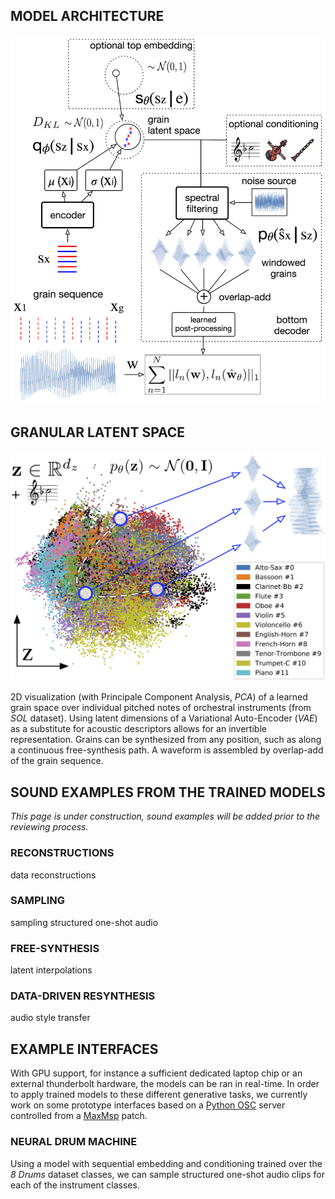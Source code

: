 ## MODEL ARCHITECTURE

<p align="center"> <img src="figures/architecture.png"> </p>

## GRANULAR LATENT SPACE

<p align="center"> <img src="figures/granular_space.png"> </p>

2D visualization (with Principale Component Analysis, *PCA*) of a learned grain space over individual pitched notes of orchestral instruments (from *SOL* dataset). Using latent dimensions of a Variational Auto-Encoder (*VAE*) as a substitute for acoustic descriptors allows for an invertible representation. Grains can be synthesized from any position, such as along a continuous free-synthesis path. A waveform is assembled by overlap-add of the grain sequence.

## SOUND EXAMPLES FROM THE TRAINED MODELS

*This page is under construction, sound examples will be added prior to the reviewing process.*

### RECONSTRUCTIONS

data reconstructions

### SAMPLING

sampling structured one-shot audio

### FREE-SYNTHESIS

latent interpolations

### DATA-DRIVEN RESYNTHESIS

audio style transfer

## EXAMPLE INTERFACES

With GPU support, for instance a sufficient dedicated laptop chip or an external thunderbolt hardware, the models can be ran in real-time. In order to apply trained models to these different generative tasks, we currently work on some prototype interfaces based on a [Python OSC](https://pypi.org/project/python-osc/) server controlled from a [MaxMsp](https://cycling74.com) patch.

### NEURAL DRUM MACHINE

Using a model with sequential embedding and conditioning trained over the *8  Drums* dataset classes, we can sample structured one-shot audio clips for each of the instrument classes.
